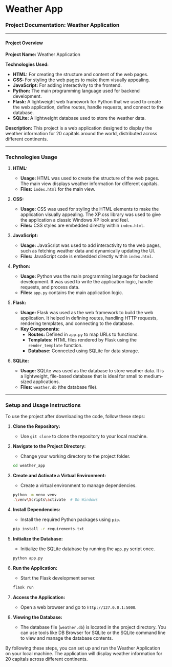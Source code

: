 # Weather App

### **Project Documentation: Weather Application**

---

#### **Project Overview**

**Project Name:** Weather Application

**Technologies Used:**
- **HTML:** For creating the structure and content of the web pages.
- **CSS:** For styling the web pages to make them visually appealing.
- **JavaScript:** For adding interactivity to the frontend.
- **Python:** The main programming language used for backend development.
- **Flask:** A lightweight web framework for Python that we used to create the web application, define routes, handle requests, and connect to the database.
- **SQLite:** A lightweight database used to store the weather data.

**Description:** This project is a web application designed to display the weather information for 20 capitals around the world, distributed across different continents.

---

### **Technologies Usage**

1. **HTML:**
   - **Usage:** HTML was used to create the structure of the web pages. The main view displays weather information for different capitals.
   - **Files:** `index.html` for the main view.

2. **CSS:**
   - **Usage:** CSS was used for styling the HTML elements to make the application visually appealing. The XP.css library was used to give the application a classic Windows XP look and feel.
   - **Files:** CSS styles are embedded directly within `index.html`.

3. **JavaScript:**
   - **Usage:** JavaScript was used to add interactivity to the web pages, such as fetching weather data and dynamically updating the UI.
   - **Files:** JavaScript code is embedded directly within `index.html`.

4. **Python:**
   - **Usage:** Python was the main programming language for backend development. It was used to write the application logic, handle requests, and process data.
   - **Files:** `app.py` contains the main application logic.

5. **Flask:**
   - **Usage:** Flask was used as the web framework to build the web application. It helped in defining routes, handling HTTP requests, rendering templates, and connecting to the database.
   - **Key Components:**
     - **Routes:** Defined in `app.py` to map URLs to functions.
     - **Templates:** HTML files rendered by Flask using the `render_template` function.
     - **Database:** Connected using SQLite for data storage.

6. **SQLite:**
   - **Usage:** SQLite was used as the database to store weather data. It is a lightweight, file-based database that is ideal for small to medium-sized applications.
   - **Files:** `weather.db` (the database file).

---

### **Setup and Usage Instructions**

To use the project after downloading the code, follow these steps:

1. **Clone the Repository:**
   - Use `git clone` to clone the repository to your local machine.

2. **Navigate to the Project Directory:**
   - Change your working directory to the project folder.
   ```bash
   cd weather_app
   ```

3. **Create and Activate a Virtual Environment:**
   - Create a virtual environment to manage dependencies.
   ```bash
   python -m venv venv
   .\venv\Scripts\activate  # On Windows
   ```

4. **Install Dependencies:**
   - Install the required Python packages using `pip`.
   ```bash
   pip install -r requirements.txt
   ```

5. **Initialize the Database:**
   - Initialize the SQLite database by running the `app.py` script once.
   ```bash
   python app.py
   ```

6. **Run the Application:**
   - Start the Flask development server.
   ```bash
   flask run
   ```

7. **Access the Application:**
   - Open a web browser and go to `http://127.0.0.1:5000`.

8. **Viewing the Database:**
   - The database file (`weather.db`) is located in the project directory. You can use tools like DB Browser for SQLite or the SQLite command line to view and manage the database contents.

By following these steps, you can set up and run the Weather Application on your local machine. The application will display weather information for 20 capitals across different continents.
